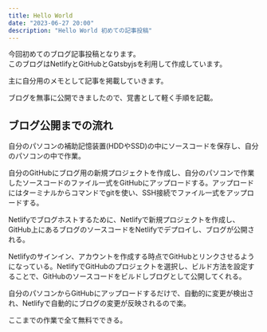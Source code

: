 ```yaml
---
title: Hello World
date: "2023-06-27 20:00"
description: "Hello World 初めての記事投稿"
---
```


今回初めてのブログ記事投稿となります。  
このブログはNetlifyとGitHubとGatsbyjsを利用して作成しています。

主に自分用のメモとして記事を掲載していきます。

ブログを無事に公開できましたので、覚書として軽く手順を記載。

## ブログ公開までの流れ

自分のパソコンの補助記憶装置(HDDやSSD)の中にソースコードを保存し、自分のパソコンの中で作業。

自分のGitHubにブログ用の新規プロジェクトを作成し、自分のパソコンで作業したソースコードのファイル一式をGitHubにアップロードする。アップロードにはターミナルからコマンドでgitを使い、SSH接続でファイル一式をアップロードする。

Netlifyでブログホストするために、Netlifyで新規プロジェクトを作成し、GitHub上にあるブログのソースコードをNetlifyでデプロイし、ブログが公開される。

Netlifyのサインイン、アカウントを作成する時点でGitHubとリンクさせるようになっている。NetlifyでGitHubのプロジェクトを選択し、ビルド方法を設定することで、GitHubのソースコードをビルドしブログとして公開してくれる。

自分のパソコンからGitHubにアップロードするだけで、自動的に変更が検出され、Netlifyで自動的にブログの変更が反映されるので楽。

ここまでの作業で全て無料でできる。
